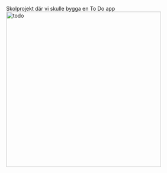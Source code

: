 Skolprojekt där vi skulle bygga en To Do app
<img width="418" alt="todo" src="https://github.com/klasnasman/todo/assets/109417650/31498850-2804-49d4-9216-ae1315dc2071">
